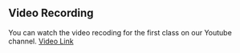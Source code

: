 ## Video Recording

You can watch the video recoding for the first class on our Youtube channel. [Video Link](https://youtu.be/A3DX6S3QRDw)
